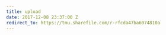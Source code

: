```yaml
---
title: upload
date: 2017-12-08 23:37:00 Z
redirect_to: https://tmu.sharefile.com/r-rfcda47ba6074810a
---
```



